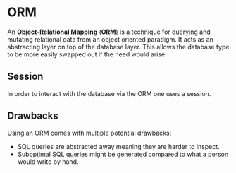 # ORM

An **Object-Relational Mapping** (**ORM**) is a technique for querying and
mutating relational data from an object oriented paradigm. It acts as an
abstracting layer on top of the database layer. This allows the database type to
be more easily swapped out if the need would arise.

## Session

In order to interact with the database via the ORM one uses a session.

## Drawbacks

Using an ORM comes with multiple potential drawbacks:

- SQL queries are abstracted away meaning they are harder to inspect.
- Suboptimal SQL queries might be generated compared to what a person would
  write by hand.
